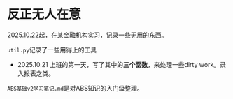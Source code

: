 # 反正无人在意

2025.10.22起，在某金融机构实习，记录一些无用的东西。

`util.py`记录了一些用得上的工具
- 2025.10.21 上班的第一天，写了其中的**三个函数**，来处理一些dirty work。录入报表之类。

`ABS基础v2学习笔记.md`是对ABS知识的入门级整理。